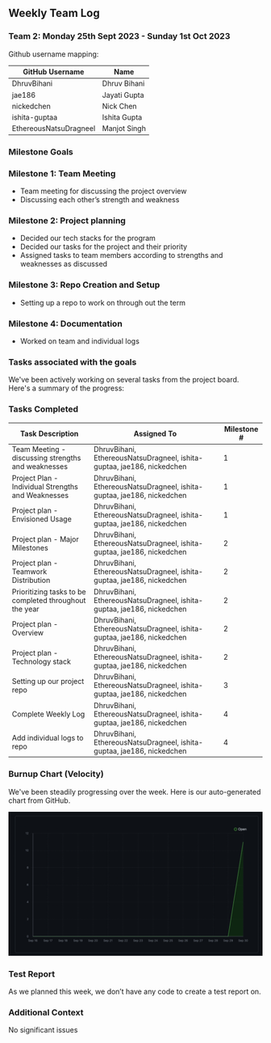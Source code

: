 ## Weekly Team Log

### Team 2: Monday 25th Sept 2023 - Sunday 1st Oct 2023

Github username mapping:

| GitHub Username | Name |
| --- | --- |
| DhruvBihani | Dhruv Bihani |
| jae186 | Jayati Gupta |
| nickedchen | Nick Chen |
| ishita-guptaa | Ishita Gupta |
| EthereousNatsuDragneel | Manjot Singh |

### Milestone Goals

### Milestone 1: Team Meeting

- Team meeting for discussing the project overview
- Discussing each other’s strength and weakness

### Milestone 2: Project planning

- Decided our tech stacks for the program
- Decided our tasks for the project and their priority
- Assigned tasks to team members according to strengths and weaknesses as discussed

### Milestone 3: Repo Creation and Setup

- Setting up a repo to work on through out the term

### Milestone 4: Documentation

- Worked on team and individual logs

### Tasks associated with the goals

We've been actively working on several tasks from the project board. Here's a summary of the progress:

### Tasks Completed

| Task Description | Assigned To | Milestone # |
| --- | --- | --- |
| Team Meeting - discussing strengths and weaknesses | DhruvBihani, EthereousNatsuDragneel, ishita-guptaa, jae186, nickedchen | 1 |
| Project Plan - Individual Strengths and Weaknesses | DhruvBihani, EthereousNatsuDragneel, ishita-guptaa, jae186, nickedchen | 1 |
| Project plan - Envisioned Usage | DhruvBihani, EthereousNatsuDragneel, ishita-guptaa, jae186, nickedchen | 1 |
| Project plan - Major Milestones | DhruvBihani, EthereousNatsuDragneel, ishita-guptaa, jae186, nickedchen | 2 |
| Project plan - Teamwork Distribution | DhruvBihani, EthereousNatsuDragneel, ishita-guptaa, jae186, nickedchen | 2 |
| Prioritizing tasks to be completed throughout the year | DhruvBihani, EthereousNatsuDragneel, ishita-guptaa, jae186, nickedchen | 2 |
| Project plan - Overview | DhruvBihani, EthereousNatsuDragneel, ishita-guptaa, jae186, nickedchen | 2 |
| Project plan - Technology stack | DhruvBihani, EthereousNatsuDragneel, ishita-guptaa, jae186, nickedchen | 2 |
| Setting up our project repo | DhruvBihani, EthereousNatsuDragneel, ishita-guptaa, jae186, nickedchen | 3 |
| Complete Weekly Log | DhruvBihani, EthereousNatsuDragneel, ishita-guptaa, jae186, nickedchen | 4 |
| Add individual logs to repo | DhruvBihani, EthereousNatsuDragneel, ishita-guptaa, jae186, nickedchen | 4 |


### Burnup Chart (Velocity)

We've been steadily progressing over the week. Here is our auto-generated chart from GitHub.

![Untitled](burnup1.png)

### Test Report

As we planned this week, we don’t have any code to create a test report on.

### Additional Context

No significant issues
